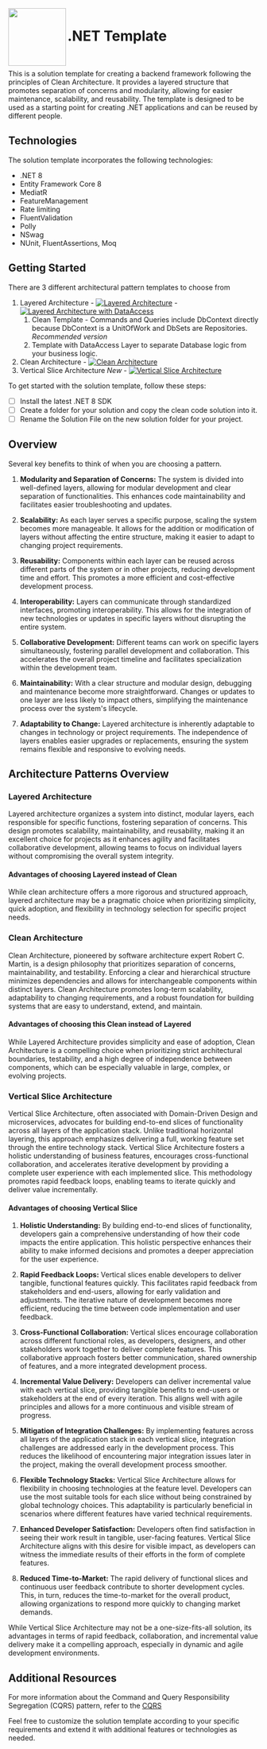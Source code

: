  <img align="left" width="116" height="116" src="logo.png" />
 
 # .NET Template
 
<br/>

This is a solution template for creating a backend framework following the principles of Clean Architecture. It provides a layered structure that promotes separation of concerns and modularity, allowing for easier maintenance, scalability, and reusability. The template is designed to be used as a starting point for creating .NET applications and can be reused by different people.

## Technologies

The solution template incorporates the following technologies:

- .NET 8
- Entity Framework Core 8
- MediatR
- FeatureManagement
- Rate limiting
- FluentValidation
- Polly
- NSwag
- NUnit, FluentAssertions, Moq

## Getting Started

There are 3 different architectural pattern templates to choose from

1. Layered Architecture - [![Layered Architecture](https://github.com/entelect-incubator/.NET-Template/actions/workflows/layered-clean.yml/badge.svg)](https://github.com/entelect-incubator/.NET-Template/actions/workflows/layered-clean.yml) - [![Layered Architecture with DataAccess](https://github.com/entelect-incubator/.NET-Template/actions/workflows/layered.yml/badge.svg)](https://github.com/entelect-incubator/.NET-Template/actions/workflows/layered.yml)
   1. Clean Template - Commands and Queries include DbContext directly because DbContext is a UnitOfWork and DbSets are Repositories. *Recommended version*
   2. Template with DataAccess Layer to separate Database logic from your business logic.
2. Clean Architecture - [![Clean Architecture](https://github.com/entelect-incubator/.NET-Template/actions/workflows/clean.yml/badge.svg)](https://github.com/entelect-incubator/.NET-Template/actions/workflows/clean.yml)
3. Vertical Slice Architecture *New* - [![Vertical Slice Architecture](https://github.com/entelect-incubator/.NET-Template/actions/workflows/vertical-slice.yml/badge.svg)](https://github.com/entelect-incubator/.NET-Template/actions/workflows/vertical-slice.yml)

To get started with the solution template, follow these steps:

- [ ] Install the latest .NET 8 SDK
- [ ] Create a folder for your solution and copy the clean code solution into it.
- [ ] Rename the Solution File on the new solution folder for your project.

## **Overview**

Several key benefits to think of when you are choosing a pattern.

1. **Modularity and Separation of Concerns:** The system is divided into well-defined layers, allowing for modular development and clear separation of functionalities. This enhances code maintainability and facilitates easier troubleshooting and updates.

2. **Scalability:** As each layer serves a specific purpose, scaling the system becomes more manageable. It allows for the addition or modification of layers without affecting the entire structure, making it easier to adapt to changing project requirements.

3. **Reusability:** Components within each layer can be reused across different parts of the system or in other projects, reducing development time and effort. This promotes a more efficient and cost-effective development process.

4. **Interoperability:** Layers can communicate through standardized interfaces, promoting interoperability. This allows for the integration of new technologies or updates in specific layers without disrupting the entire system.

5. **Collaborative Development:** Different teams can work on specific layers simultaneously, fostering parallel development and collaboration. This accelerates the overall project timeline and facilitates specialization within the development team.

6. **Maintainability:** With a clear structure and modular design, debugging and maintenance become more straightforward. Changes or updates to one layer are less likely to impact others, simplifying the maintenance process over the system's lifecycle.

7. **Adaptability to Change:** Layered architecture is inherently adaptable to changes in technology or project requirements. The independence of layers enables easier upgrades or replacements, ensuring the system remains flexible and responsive to evolving needs.

## **Architecture Patterns Overview**

### **Layered Architecture**

Layered architecture organizes a system into distinct, modular layers, each responsible for specific functions, fostering separation of concerns. This design promotes scalability, maintainability, and reusability, making it an excellent choice for projects as it enhances agility and facilitates collaborative development, allowing teams to focus on individual layers without compromising the overall system integrity.

#### **Advantages of choosing Layered instead of Clean**

While clean architecture offers a more rigorous and structured approach, layered architecture may be a pragmatic choice when prioritizing simplicity, quick adoption, and flexibility in technology selection for specific project needs.

### **Clean Architecture**

Clean Architecture, pioneered by software architecture expert Robert C. Martin, is a design philosophy that prioritizes separation of concerns, maintainability, and testability. Enforcing a clear and hierarchical structure minimizes dependencies and allows for interchangeable components within distinct layers. Clean Architecture promotes long-term scalability, adaptability to changing requirements, and a robust foundation for building systems that are easy to understand, extend, and maintain.

#### **Advantages of choosing this Clean instead of Layered**

While Layered Architecture provides simplicity and ease of adoption, Clean Architecture is a compelling choice when prioritizing strict architectural boundaries, testability, and a high degree of independence between components, which can be especially valuable in large, complex, or evolving projects.

### **Vertical Slice Architecture**

Vertical Slice Architecture, often associated with Domain-Driven Design and microservices, advocates for building end-to-end slices of functionality across all layers of the application stack. Unlike traditional horizontal layering, this approach emphasizes delivering a full, working feature set through the entire technology stack. Vertical Slice Architecture fosters a holistic understanding of business features, encourages cross-functional collaboration, and accelerates iterative development by providing a complete user experience with each implemented slice. This methodology promotes rapid feedback loops, enabling teams to iterate quickly and deliver value incrementally.

#### **Advantages of choosing Vertical Slice**

1. **Holistic Understanding:** By building end-to-end slices of functionality, developers gain a comprehensive understanding of how their code impacts the entire application. This holistic perspective enhances their ability to make informed decisions and promotes a deeper appreciation for the user experience.

2. **Rapid Feedback Loops:** Vertical slices enable developers to deliver tangible, functional features quickly. This facilitates rapid feedback from stakeholders and end-users, allowing for early validation and adjustments. The iterative nature of development becomes more efficient, reducing the time between code implementation and user feedback.

3. **Cross-Functional Collaboration:** Vertical slices encourage collaboration across different functional roles, as developers, designers, and other stakeholders work together to deliver complete features. This collaborative approach fosters better communication, shared ownership of features, and a more integrated development process.

4. **Incremental Value Delivery:** Developers can deliver incremental value with each vertical slice, providing tangible benefits to end-users or stakeholders at the end of every iteration. This aligns well with agile principles and allows for a more continuous and visible stream of progress.

5. **Mitigation of Integration Challenges:** By implementing features across all layers of the application stack in each vertical slice, integration challenges are addressed early in the development process. This reduces the likelihood of encountering major integration issues later in the project, making the overall development process smoother.

6. **Flexible Technology Stacks:** Vertical Slice Architecture allows for flexibility in choosing technologies at the feature level. Developers can use the most suitable tools for each slice without being constrained by global technology choices. This adaptability is particularly beneficial in scenarios where different features have varied technical requirements.

7. **Enhanced Developer Satisfaction:** Developers often find satisfaction in seeing their work result in tangible, user-facing features. Vertical Slice Architecture aligns with this desire for visible impact, as developers can witness the immediate results of their efforts in the form of complete features.

8. **Reduced Time-to-Market:** The rapid delivery of functional slices and continuous user feedback contribute to shorter development cycles. This, in turn, reduces the time-to-market for the overall product, allowing organizations to respond more quickly to changing market demands.

While Vertical Slice Architecture may not be a one-size-fits-all solution, its advantages in terms of rapid feedback, collaboration, and incremental value delivery make it a compelling approach, especially in dynamic and agile development environments.

## **Additional Resources**

For more information about the Command and Query Responsibility Segregation (CQRS) pattern, refer to the [CQRS](https://docs.microsoft.com/en-us/azure/architecture/patterns/cqrs#:~:text=The%20Command%20and%20Query%20Responsibility,performance%2C%20scalability%2C%20and%20security.)

Feel free to customize the solution template according to your specific requirements and extend it with additional features or technologies as needed.
